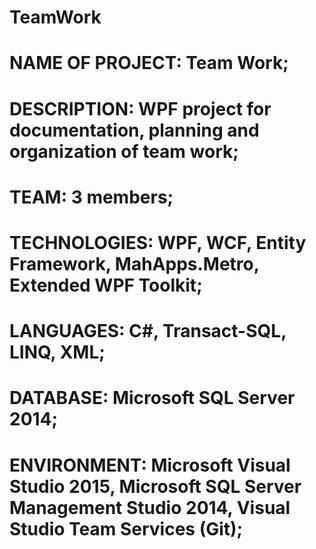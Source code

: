 # TeamWork
# NAME OF PROJECT: Team Work;
# DESCRIPTION: WPF project for documentation, planning and organization of team work;
# TEAM: 3 members;
# TECHNOLOGIES: WPF, WCF, Entity Framework, MahApps.Metro, Extended WPF Toolkit;
# LANGUAGES: С#, Transact-SQL, LINQ, XML;
# DATABASE: Microsoft SQL Server 2014;
# ENVIRONMENT: Microsoft Visual Studio 2015, Microsoft SQL Server Management Studio 2014, Visual Studio Team Services (Git);

